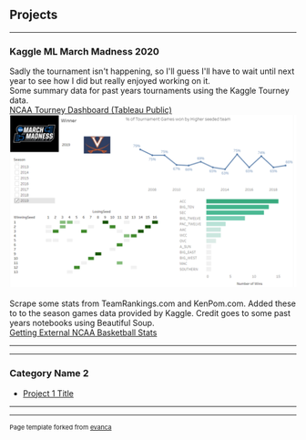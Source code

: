 ## Projects

---

### Kaggle ML March Madness 2020 <br>
Sadly the tournament isn't happening, so I'll guess I'll have to wait until next year to see how I did but really enjoyed working on it.
<br>
Some summary data for past years tournaments using the Kaggle Tourney data. <br>
[NCAA Tourney Dashboard (Tableau Public)](https://public.tableau.com/profile/cameron.de.la.pena#!/vizhome/NCAABasketball_15841125763020/Dashboard1)
<br>
<img src="images/ncaa_viz.PNG?raw=true"/>
<br>
<br>
Scrape some stats from TeamRankings.com and KenPom.com.  Added these to to the season games data provided by Kaggle. Credit goes to some past years notebooks using Beautiful Soup. <br>
[Getting External NCAA Basketball Stats](https://github.com/cam-d/cam-d.github.io/blob/master/teamRankings.ipynb)


---


---

### Category Name 2

- [Project 1 Title](http://example.com/)


---




---
<p style="font-size:11px">Page template forked from <a href="https://github.com/evanca/quick-portfolio">evanca</a></p>
<!-- Remove above link if you don't want to attibute -->
